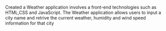 Created a Weather application involves a front-end technologies such as HTML,CSS and JavaScript. The Weather application allows users to input a city name and retrive the current weather, humidity and wind speed information for that city
